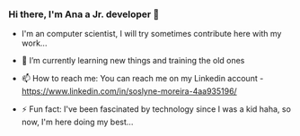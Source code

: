 ### Hi there, I'm Ana a Jr. developer 👋

- I'm an computer scientist, I will try sometimes contribute here with my work...

- 🌱 I’m currently learning new things and training the old ones
- 📫 How to reach me: You can reach me on my Linkedin account - https://www.linkedin.com/in/soslyne-moreira-4aa935196/
- ⚡ Fun fact: I've been fascinated by technology since I was a kid haha, so now, I'm here doing my best...

<!--
**ASDMoreira/ASDMoreira** is a ✨ _special_ ✨ repository because its `README.md` (this file) appears on your GitHub profile.
-->

